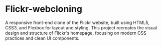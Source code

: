 # Flickr-webcloning
A responsive front-end clone of the Flickr website, built using HTML5, CSS3, and Flexbox for layout and styling. This project recreates the visual design and structure of Flickr's homepage, focusing on modern CSS practices and clean UI components.

